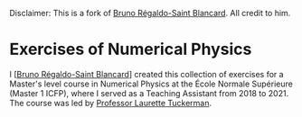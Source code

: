 Disclaimer: This is a fork of [Bruno Régaldo-Saint Blancard](https://github.com/bregaldo). 
All credit to him. 

# Exercises of Numerical Physics

I [[Bruno Régaldo-Saint Blancard](https://github.com/bregaldo)] created this collection of exercises for a Master's level course in Numerical Physics at the École Normale Supérieure (Master 1 ICFP), where I served as a Teaching Assistant from 2018 to 2021. The course was led by [Professor Laurette Tuckerman](https://blog.espci.fr/laurette/).
